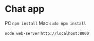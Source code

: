 Chat app
========

PC ```npm install```
Mac ```sudo npm install```

```node web-server```
```http://localhost:8000```